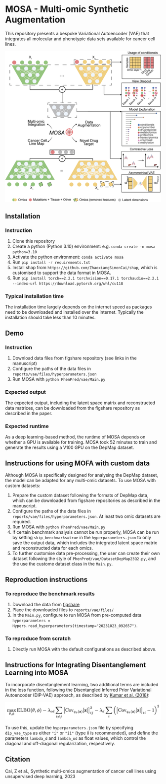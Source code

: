 # MOSA - Multi-omic Synthetic Augmentation

This repository presents a bespoke Variational Autoencoder (VAE) that integrates all molecular and phenotypic data sets available for cancer cell lines.

![MOSA Overview](./figure/MOSA_Overview.png)

## Installation
### Instruction
1. Clone this repository
2. Create a python (Python 3.10) environment: e.g. `conda create -n mosa python=3.10`
3. Activate the python environment: `conda activate mosa`
4. Run `pip install -r requirements.txt`
5. Install shap from `https://github.com/ZhaoxiangSimonCai/shap`, which is customised to support the data format in MOSA.
5. Run `pip install torch==2.2.1 torchvision==0.17.1 torchaudio==2.2.1 --index-url https://download.pytorch.org/whl/cu118`


### Typical installation time
The installation time largely depends on the internet speed as packages need to be downloaded and installed over the internet. Typically the installation should take less than 10 minutes.

## Demo
### Instruction
1. Download data files from figshare repository (see links in the manuscript)
2. Configure the paths of the data files in `reports/vae/files/hyperparameters.json`
3. Run MOSA with `python PhenPred/vae/Main.py`
### Expected output
The expected output, including the latent space matrix and reconstructed data matrices, can be downloaded from the figshare repository as described in the paper.
### Expected runtime
As a deep learning-based method, the runtime of MOSA depends on whether a GPU is available for training. MOSA took 52 minutes to train and generate the results using a V100 GPU on the DepMap dataset.

## Instructions for using MOFA with custom data
Although MOSA is specifically designed for analysing the DepMap dataset, the model can be  adapted for any multi-omic datasets. To use MOSA with custom datasets:
1. Prepare the custom dataset following the formats of DepMap data, which can be downloaded from figshare repositories as described in the manuscript.
2. Configure the paths of the data files in `reports/vae/files/hyperparameters.json`. At least two omic datasets are required.
3. Run MOSA with `python PhenPred/vae/Main.py`
4. If certain benchmark analysis cannot be run properly, MOSA can be run by setting `skip_benchmarks=true` in the  `hyperparameters.json` to only save the output data, which includes the integrated latent space matrix and reconstructed data for each omics.
5. To further customise data pre-processing, the user can create their own dataset following the style of `PhenPred/vae/DatasetDepMap23Q2.py`, and the use the custome dataset class in the `Main.py`.

## Reproduction instructions
### To reproduce the benchmark results
1. Download the data from [figshare](https://doi.org/10.6084/m9.figshare.24562765)
2. Place the downloaded files to `reports/vae/files/` 
3. In the `Main.py`, configure to run MOSA from pre-computed data ` hyperparameters = Hypers.read_hyperparameters(timestamp="20231023_092657")`.

### To reproduce from scratch
1. Directly run MOSA with the default configurations as described above.

## Instructions for Integrating Disentanglement Learning into MOSA
To incorporate disentanglement learning, two additional terms are included in the loss function, following the Disentangled Inferred Prior Variational Autoencoder (DIP-VAE) approach, as described by [Kumar et al. (2018)](https://arxiv.org/abs/1711.00848):

![DIP-VAE loss term](./figure/dipvae_lossterm.png)

To use this, update the `hyperparameters.json` file by specifying `dip_vae_type` as either `"i"` or `"ii"` (type ii is recommended), and define the parameters `lambda_d` and `lambda_od` as float values, which control the diagonal and off-diagonal regularization, respectively.

## Citation
Cai, Z et al., Synthetic multi-omics augmentation of cancer cell lines using unsupervised deep learning, 2023

